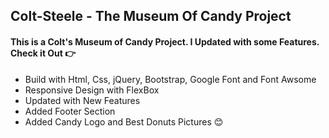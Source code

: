 ## Colt-Steele - The Museum Of Candy Project

#### This is a Colt's Museum of Candy Project. I Updated with some Features. Check it Out 👉

- Build with Html, Css, jQuery, Bootstrap, Google Font and Font Awsome
- Responsive Design with FlexBox
- Updated with New Features
- Added Footer Section
- Added Candy Logo and Best Donuts Pictures 😊
